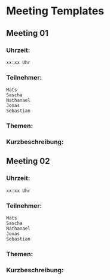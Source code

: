 # Meeting Templates

## Meeting 01

### Uhrzeit: 
    xx:xx Uhr


### Teilnehmer:
    Mats
    Sascha
    Nathanael
    Jonas
    Sebastian

### Themen:



### Kurzbeschreibung:




## Meeting 02

### Uhrzeit: 
    xx:xx Uhr


### Teilnehmer:
    Mats
    Sascha
    Nathanael
    Jonas
    Sebastian

### Themen:



### Kurzbeschreibung: